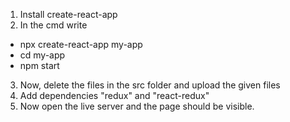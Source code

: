 1. Install create-react-app 
2. In the cmd write 
 - npx create-react-app my-app
 - cd my-app
 - npm start
 3. Now, delete the files in the src folder and upload the given files
 4. Add dependencies "redux" and "react-redux"
 5. Now open the live server and the page should be visible.
 
